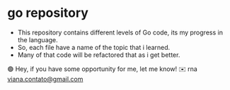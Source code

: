 # go repository

- This repository contains different levels of Go code, its my progress in the language.
- So, each file have a name of the topic that i learned.
- Many of that code will be refactored that as i get better.


🟢 Hey, if you have some opportunity for me, let me know!
✉️ rna viana.contato@gmail.com
